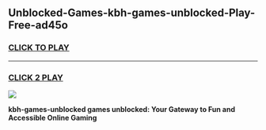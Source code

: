 
## Unblocked-Games-kbh-games-unblocked-Play-Free-ad45o
<h3>
<a href="https://premium76.site?title=kbh-games-unblocked&ref=20M">CLICK TO PLAY</a></h3>
<hr>

<h3>
<a href="https://premium76.site?title=kbh-games-unblocked&ref=20M">CLICK 2 PLAY</a>
  
</h3>

<a href="https://premium76.site?title=kbh-games-unblocked&ref=19M"><img src="https://clearcache.store/games.png"></a>


**kbh-games-unblocked games unblocked: Your Gateway to Fun and Accessible Online Gaming**
